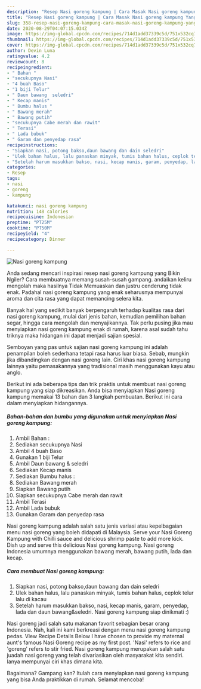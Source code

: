```yaml
---
description: "Resep Nasi goreng kampung | Cara Masak Nasi goreng kampung Yang Sedap"
title: "Resep Nasi goreng kampung | Cara Masak Nasi goreng kampung Yang Sedap"
slug: 358-resep-nasi-goreng-kampung-cara-masak-nasi-goreng-kampung-yang-sedap
date: 2020-08-29T04:07:15.034Z
image: https://img-global.cpcdn.com/recipes/714d1add37339c5d/751x532cq70/nasi-goreng-kampung-foto-resep-utama.jpg
thumbnail: https://img-global.cpcdn.com/recipes/714d1add37339c5d/751x532cq70/nasi-goreng-kampung-foto-resep-utama.jpg
cover: https://img-global.cpcdn.com/recipes/714d1add37339c5d/751x532cq70/nasi-goreng-kampung-foto-resep-utama.jpg
author: Devin Luna
ratingvalue: 4.2
reviewcount: 8
recipeingredient:
- " Bahan "
- "secukupnya Nasi"
- "4 buah Baso"
- "1 biji Telur"
- " Daun bawang  seledri"
- " Kecap manis"
- " Bumbu halus "
- " Bawang merah"
- " Bawang putih"
- "secukupnya Cabe merah dan rawit"
- " Terasi"
- " Lada bubuk"
- " Garam dan penyedap rasa"
recipeinstructions:
- "Siapkan nasi, potong bakso,daun bawang dan dain seledri"
- "Ulek bahan halus, lalu panaskan minyak, tumis bahan halus, ceplok telur lalu di kacau"
- "Setelah harum masukkan bakso, nasi, kecap manis, garam, penyedap, lada dan daun bawang&amp;seledri. Nasi goreng kampung siap dinikmati :)"
categories:
- Resep
tags:
- nasi
- goreng
- kampung

katakunci: nasi goreng kampung 
nutrition: 148 calories
recipecuisine: Indonesian
preptime: "PT25M"
cooktime: "PT50M"
recipeyield: "4"
recipecategory: Dinner

---
```



![Nasi goreng kampung](https://img-global.cpcdn.com/recipes/714d1add37339c5d/751x532cq70/nasi-goreng-kampung-foto-resep-utama.jpg)

Anda sedang mencari inspirasi resep nasi goreng kampung yang Bikin Ngiler? Cara membuatnya memang susah-susah gampang. andaikan keliru mengolah maka hasilnya Tidak Memuaskan dan justru cenderung tidak enak. Padahal nasi goreng kampung yang enak seharusnya mempunyai aroma dan cita rasa yang dapat memancing selera kita.

Banyak hal yang sedikit banyak berpengaruh terhadap kualitas rasa dari nasi goreng kampung, mulai dari jenis bahan, kemudian pemilihan bahan segar, hingga cara mengolah dan menyajikannya. Tak perlu pusing jika mau menyiapkan nasi goreng kampung enak di rumah, karena asal sudah tahu triknya maka hidangan ini dapat menjadi sajian spesial.

Semboyan yang pas untuk sajian nasi goreng kampung ini adalah penampilan boleh sederhana tetapi rasa harus luar biasa. Sebab, mungkin jika dibandingkan dengan nasi goreng lain. Ciri khas nasi goreng kampung lainnya yaitu pemasakannya yang tradisional masih menggunakan kayu atau anglo.


Berikut ini ada beberapa tips dan trik praktis untuk membuat nasi goreng kampung yang siap dikreasikan. Anda bisa menyiapkan Nasi goreng kampung memakai 13 bahan dan 3 langkah pembuatan. Berikut ini cara dalam menyiapkan hidangannya.

<!--inarticleads1-->

##### Bahan-bahan dan bumbu yang digunakan untuk menyiapkan Nasi goreng kampung:

1. Ambil  Bahan :
1. Sediakan secukupnya Nasi
1. Ambil 4 buah Baso
1. Gunakan 1 biji Telur
1. Ambil  Daun bawang &amp; seledri
1. Sediakan  Kecap manis
1. Sediakan  Bumbu halus :
1. Sediakan  Bawang merah
1. Siapkan  Bawang putih
1. Siapkan secukupnya Cabe merah dan rawit
1. Ambil  Terasi
1. Ambil  Lada bubuk
1. Gunakan  Garam dan penyedap rasa


Nasi goreng kampung adalah salah satu jenis variasi atau kepelbagaian menu nasi goreng yang boleh didapati di Malaysia. Serve your Nasi Goreng Kampung with Chilli sauce and delicious shrimp paste to add more kick. Dish up and serve this delicious Nasi goreng kampung. Nasi goreng Indonesia umumnya menggunakan bawang merah, bawang putih, lada dan kecap. 

<!--inarticleads2-->

##### Cara membuat Nasi goreng kampung:

1. Siapkan nasi, potong bakso,daun bawang dan dain seledri
1. Ulek bahan halus, lalu panaskan minyak, tumis bahan halus, ceplok telur lalu di kacau
1. Setelah harum masukkan bakso, nasi, kecap manis, garam, penyedap, lada dan daun bawang&amp;seledri. Nasi goreng kampung siap dinikmati :)


Nasi goreng jadi salah satu makanan favorit sebagian besar orang Indonesia. Nah, kali ini kami berkreasi dengan menu nasi goreng kampung pedas. View Recipe Details Below I have chosen to provide my maternal aunt&#39;s famous Nasi Goreng recipe as my first post. &#39;Nasi&#39; refers to rice and &#39;goreng&#39; refers to stir fried. Nasi goreng kampung merupakan salah satu juadah nasi goreng yang telah divariasikan oleh masyarakat kita sendiri. Ianya mempunyai ciri khas dimana kita. 

Bagaimana? Gampang kan? Itulah cara menyiapkan nasi goreng kampung yang bisa Anda praktikkan di rumah. Selamat mencoba!
